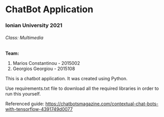 # ChatBot Application
### Ionian University 2021 

###### Class: Multimedia <br/>

**Team:**
1. Marios Constantinou - 2015002
2. Georgios Georgiou - 2015108

This is a chatbot application. It was created using Python.

Use requirements.txt file to download all the required libraries in order to run this yourself.

Referenced guide: https://chatbotsmagazine.com/contextual-chat-bots-with-tensorflow-4391749d0077
